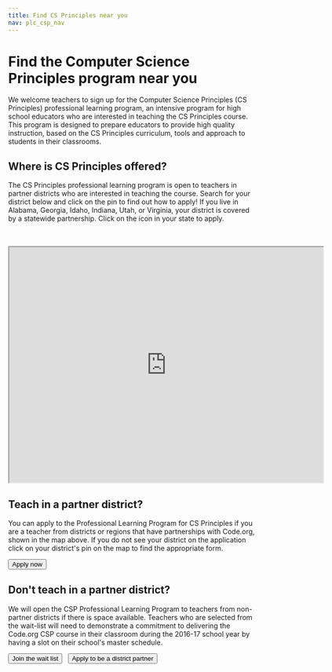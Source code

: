 ```yaml
---
title: Find CS Principles near you
nav: plc_csp_nav
---
```

# Find the Computer Science Principles program near you
We welcome teachers to sign up for the Computer Science Principles (CS Principles) professional learning program, an intensive program for high school educators who are interested in teaching the CS Principles course. This program is designed to prepare educators to provide high quality instruction, based on the CS Principles curriculum, tools and approach to students in their classrooms.


## Where is CS Principles offered?

The CS Principles professional learning program is open to teachers in partner districts who are interested in teaching the course. Search for your district below and click on the pin to find out how to apply! If you live in Alabama, Georgia, Idaho, Indiana, Utah, or Virginia, your district is covered by a statewide partnership. Click on the icon in your state to apply.


<br/> 
<br/>
<iframe src="https://www.google.com/maps/d/u/0/embed?mid=z3jxShb6X1IM.klJV05y9xdi4" width="640" height="480"></iframe>

## Teach in a partner district?

You can apply to the Professional Learning Program for CS Principles if you are a teacher from districts or regions that have partnerships with Code.org, shown in the map above. If you do not see your district on the application click on your district's pin on the map to find the appropriate form.

[<button>Apply now</button>](/educate/professional-learning/cs-principles-application)

## Don't teach in a partner district?

We will open the CSP Professional Learning Program to teachers from non-partner districts if there is space available.  Teachers who are selected from the wait-list will need to demonstrate a commitment to delivering the Code.org CSP course in their classroom during the 2016-17 school year by having a slot on their school's master schedule.

[<button>Join the wait list</button>](https://form.jotform.com/53365196731157) &nbsp;&nbsp;[<button>Apply to be a district partner</button>](/educate/districts)

